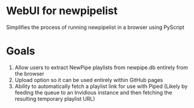 # WebUI for newpipelist

Simplifies the process of running newpipelist in a browser using PyScript



# Goals

1. Allow users to extract NewPipe playlists from newpipe.db entirely from the browser
2. Upload option so it can be used entirely within GitHub pages
3. Ability to automatically fetch a playlist link for use with Piped (Likely by feeding the queue to an Invidious instance and then fetching the resulting temporary playlist URL)
